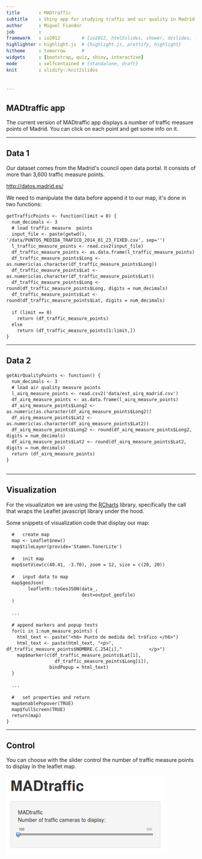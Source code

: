 ```yaml
---
title       : MADtraffic
subtitle    : Shiny app for studying traffic and air quality in Madrid
author      : Miguel Fiandor
job         : 
framework   : io2012        # {io2012, html5slides, shower, dzslides, ...}
highlighter : highlight.js  # {highlight.js, prettify, highlight}
hitheme     : tomorrow      # 
widgets     : [bootstrap, quiz, shiny, interactive]
mode        : selfcontained # {standalone, draft}
knit        : slidify::knit2slides


---
```

## MADtraffic app

The current version of MADtraffic app displays a number of traffic measure points of Madrid. You can click on each point and get some info on it.

---

## Data 1

Our dataset comes from the Madrid's council open data portal. It consists of more than 3,600 traffic measure points.

http://datos.madrid.es/

We need to manipulate the data before append it to our map, it's done in two functions:


```
getTrafficPoints <- function(limit = 0) {
  num_decimals <- 3
  # load traffic measure  points
  input_file <- paste(getwd(), '/data/PUNTOS_MEDIDA_TRAFICO_2014_01_23_FIXED.csv', sep='')
  l_traffic_measure_points <- read.csv2(input_file)
  df_traffic_measure_points <- as.data.frame(l_traffic_measure_points)
  df_traffic_measure_points$Long <- as.numeric(as.character(df_traffic_measure_points$Long))
  df_traffic_measure_points$Lat <- as.numeric(as.character(df_traffic_measure_points$Lat))
  df_traffic_measure_points$Long <- round(df_traffic_measure_points$Long, digits = num_decimals)
  df_traffic_measure_points$Lat <- round(df_traffic_measure_points$Lat, digits = num_decimals)
  
  if (limit == 0)
    return (df_traffic_measure_points)
  else
    return (df_traffic_measure_points[1:limit,])
}

```

---
## Data 2


```
getAirQualityPoints <- function() {
  num_decimals <- 3
  # load air quality measure points
  l_airq_measure_points <- read.csv2('data/est_airq_madrid.csv')
  df_airq_measure_points <- as.data.frame(l_airq_measure_points)
  df_airq_measure_points$Long2 <- as.numeric(as.character(df_airq_measure_points$Long2))
  df_airq_measure_points$Lat2 <- as.numeric(as.character(df_airq_measure_points$Lat2))
  df_airq_measure_points$Long2 <- round(df_airq_measure_points$Long2, digits = num_decimals)
  df_airq_measure_points$Lat2 <- round(df_airq_measure_points$Lat2, digits = num_decimals)
  return (df_airq_measure_points)
}


```


---

## Visualization

For the visualizaton we are using the <a href="https://github.com/ramnathv/rCharts/">RCharts</a> library, specifically the call that wraps the Leaflet javascript library under the hood.


Some snippets of visualization code that display our map:

```  
  #   create map
  map <- Leaflet$new()
  map$tileLayer(provide='Stamen.TonerLite')
  
  #   init map
  map$setView(c(40.41, -3.70), zoom = 12, size = c(20, 20))

  #   input data to map
  map$geoJson(
        leafletR::toGeoJSON(data_, 
                            dest=output_geofile)
  )

  ...

  # append markers and popup texts
  for(i in 1:num_measure_points) {
    html_text <- paste("<h6> Punto de medida del tráfico </h6>")
    html_text <- paste(html_text, "<p>",  df_traffic_measure_points$NOMBRE.C.254[i],"          </p>")
    map$marker(c(df_traffic_measure_points$Lat[i], 
                  df_traffic_measure_points$Long[i]), 
                bindPopup = html_text)
  }
  
  ...
  
  #   set properties and return
  map$enablePopover(TRUE)
  map$fullScreen(TRUE)
  return(map)
}
```

---

## Control

You can choose with the slider control the number of traffic measure points to display in the leaflet map.

![width](slider.png)
